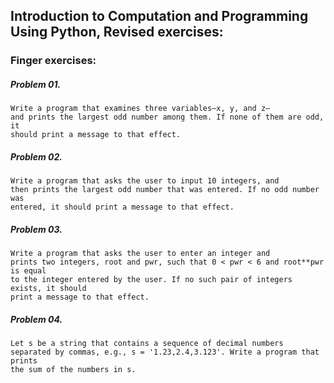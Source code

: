 ## Introduction to Computation and Programming Using Python, Revised exercises:


### Finger exercises:
##### Problem 01.
    Write a program that examines three variables—x, y, and z—
    and prints the largest odd number among them. If none of them are odd, it
    should print a message to that effect.

##### Problem 02.
    Write a program that asks the user to input 10 integers, and
    then prints the largest odd number that was entered. If no odd number was
    entered, it should print a message to that effect.

##### Problem 03.
    Write a program that asks the user to enter an integer and
    prints two integers, root and pwr, such that 0 < pwr < 6 and root**pwr is equal
    to the integer entered by the user. If no such pair of integers exists, it should
    print a message to that effect.

##### Problem 04.
    Let s be a string that contains a sequence of decimal numbers
    separated by commas, e.g., s = '1.23,2.4,3.123'. Write a program that prints
    the sum of the numbers in s.    